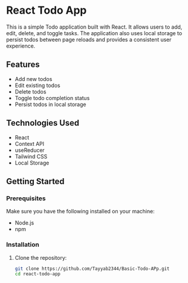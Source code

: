 # React Todo App

This is a simple Todo application built with React. It allows users to add, edit, delete, and toggle tasks. The application also uses local storage to persist todos between page reloads and provides a consistent user experience.

## Features

- Add new todos
- Edit existing todos
- Delete todos
- Toggle todo completion status
- Persist todos in local storage

## Technologies Used

- React
- Context API
- useReducer
- Tailwind CSS
- Local Storage

## Getting Started

### Prerequisites

Make sure you have the following installed on your machine:

- Node.js
- npm

### Installation

1. Clone the repository:

   ```bash
   git clone https://github.com/Tayyab2344/Basic-Todo-APp.git
   cd react-todo-app

